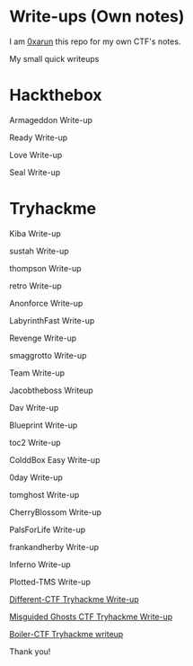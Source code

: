 # Write-ups (Own notes)

I am [0xarun](https://instagram.com/0xarun) this repo for my own CTF's notes. 

My small quick writeups

# Hackthebox
Armageddon Write-up 

Ready Write-up

Love Write-up

Seal Write-up

# Tryhackme

Kiba Write-up

sustah Write-up

thompson Write-up

retro Write-up

Anonforce Write-up

LabyrinthFast Write-up

Revenge Write-up

smaggrotto Write-up

Team Write-up

Jacobtheboss Writeup

Dav Write-up

Blueprint Write-up

toc2 Write-up

ColddBox Easy Write-up

0day Write-up

tomghost Write-up

CherryBlossom Write-up

PalsForLife Write-up

frankandherby Write-up

Inferno Write-up

Plotted-TMS Write-up

[Different-CTF Tryhackme Write-up](https://0xarun.medium.com/different-ctf-tryhackme-write-up-e43a716a4c8a)

[Misguided Ghosts CTF Tryhackme Write-up](https://0xarun.medium.com/misguided-ghosts-ctf-tryhackme-write-up-828b2d87e90d)

[Boiler-CTF Tryhackme writeup](https://0xarun.medium.com/boiler-ctf-tryhackme-writeup-59df8bab0a4a)

Thank you!
